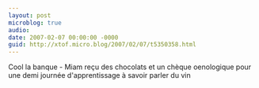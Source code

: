 ```yaml
---
layout: post
microblog: true
audio: 
date: 2007-02-07 00:00:00 -0000
guid: http://xtof.micro.blog/2007/02/07/t5350358.html
---
```

Cool la banque - Miam reçu des chocolats et un chèque oenologique pour une demi journée d'apprentissage à savoir parler du vin
